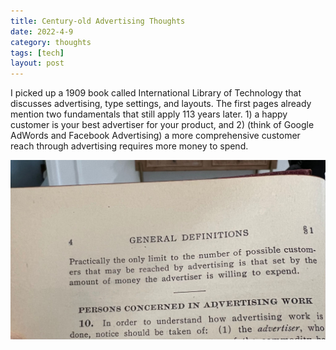 ```yaml
---
title: Century-old Advertising Thoughts 
date: 2022-4-9
category: thoughts
tags: [tech]
layout: post
---
```


I picked up a 1909 book called International Library of Technology that discusses advertising, type settings, and layouts. The first pages already mention two fundamentals that still apply 113 years later. 1) a happy customer is your best advertiser for your product, and 2) (think of Google AdWords and Facebook Advertising) a more comprehensive customer reach through advertising requires more money to spend.

![book snippet](/assets/images/various/1648942927611.jpeg)